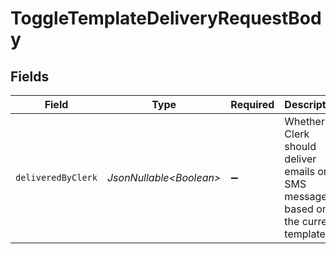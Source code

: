 # ToggleTemplateDeliveryRequestBody


## Fields

| Field                                                                             | Type                                                                              | Required                                                                          | Description                                                                       |
| --------------------------------------------------------------------------------- | --------------------------------------------------------------------------------- | --------------------------------------------------------------------------------- | --------------------------------------------------------------------------------- |
| `deliveredByClerk`                                                                | *JsonNullable\<Boolean>*                                                          | :heavy_minus_sign:                                                                | Whether Clerk should deliver emails or SMS messages based on the current template |